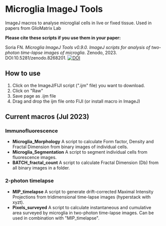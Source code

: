 # Microglia ImageJ Tools
ImageJ macros to analyse microglial cells in live or fixed tissue. Used in papers from GlioMatrix Lab

**Please cite these scripts if you use them in your paper:**

Soria FN. *Microglia ImageJ Tools v0.9.0. ImageJ scripts for analysis of two-photon time-lapse images of microglia*. Zenodo, 2023. DOI:10.5281/zenodo.8268201.
[![DOI](https://zenodo.org/badge/341842086.svg)](https://zenodo.org/badge/latestdoi/341842086)

## How to use
1. Click on the ImageJ/FIJI script (".ijm" file) you want to download.
2. Click on "Raw"
3. Save page as .ijm file
4. Drag and drop the ijm file onto FIJI (or install macro in ImageJ)

## Current macros (Jul 2023)
### Immunofluorescence
- **Microglia_Morphology**  A script to calculate Form factor, Density and Fractal Dimension from binary images of individual cells.
- **Microglia_Segmentation**  A script to segment individual cells from fluorescence images.
- **BATCH_fractal_count**  A script to calculate Fractal Dimension (Db) from all binary images in a folder.
### 2-photon timelapse
- **MIP_timelapse**  A script to generate drift-corrected Maximal Intensity Projections from tridimensional time-lapse images (hyperstack with xyzt).
- **Pixels_surveyed**  A script to calculate instantaneous and cumulative area surveyed by microglia in two-photon time-lapse images. Can be used in combination with "MIP_timelapse".
